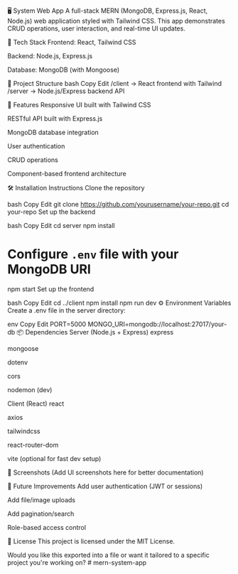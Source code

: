 🖥️ System Web App
A full-stack MERN (MongoDB, Express.js, React, Node.js) web application styled with Tailwind CSS. This app demonstrates CRUD operations, user interaction, and real-time UI updates.

🔧 Tech Stack
Frontend: React, Tailwind CSS

Backend: Node.js, Express.js

Database: MongoDB (with Mongoose)

📂 Project Structure
bash
Copy
Edit
/client → React frontend with Tailwind
/server → Node.js/Express backend API

🚀 Features
Responsive UI built with Tailwind CSS

RESTful API built with Express.js

MongoDB database integration

User authentication

CRUD operations

Component-based frontend architecture

🛠️ Installation Instructions
Clone the repository

bash
Copy
Edit
git clone https://github.com/yourusername/your-repo.git
cd your-repo
Set up the backend

bash
Copy
Edit
cd server
npm install

# Configure `.env` file with your MongoDB URI

npm start
Set up the frontend

bash
Copy
Edit
cd ../client
npm install
npm run dev
⚙️ Environment Variables
Create a .env file in the server directory:

env
Copy
Edit
PORT=5000
MONGO_URI=mongodb://localhost:27017/your-db
📦 Dependencies
Server (Node.js + Express)
express

mongoose

dotenv

cors

nodemon (dev)

Client (React)
react

axios

tailwindcss

react-router-dom

vite (optional for fast dev setup)

📸 Screenshots
(Add UI screenshots here for better documentation)

📌 Future Improvements
Add user authentication (JWT or sessions)

Add file/image uploads

Add pagination/search

Role-based access control

📝 License
This project is licensed under the MIT License.

Would you like this exported into a file or want it tailored to a specific project you're working on?
#   m e r n - s y s t e m - a p p  
 